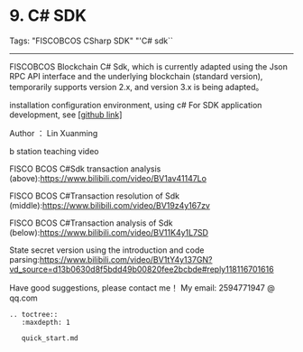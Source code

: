 # 9. C# SDK

Tags: "FISCOBCOS CSharp SDK" "'C# sdk``

----

FISCOBCOS Blockchain C# Sdk, which is currently adapted using the Json RPC API interface and the underlying blockchain (standard version), temporarily supports version 2.x, and version 3.x is being adapted。

installation configuration environment, using c# For SDK application development, see [[github link]](https://github.com/FISCO-BCOS/csharp-sdk)


Author ： Lin Xuanming

b station teaching video

FISCO BCOS C#Sdk transaction analysis (above):<https://www.bilibili.com/video/BV1av41147Lo>

FISCO BCOS C#Transaction resolution of Sdk (middle):<https://www.bilibili.com/video/BV19z4y167zv>

FISCO BCOS C#Transaction analysis of Sdk (below):<https://www.bilibili.com/video/BV11K4y1L7SD>

State secret version using the introduction and code parsing:<https://www.bilibili.com/video/BV1tY4y137GN?vd_source=d13b0630d8f5bdd49b00820fee2bcbde#reply118116701616>

Have good suggestions, please contact me！ My email: 2594771947 @ qq.com

```eval_rst
.. toctree::
   :maxdepth: 1

   quick_start.md
```
